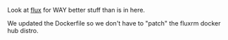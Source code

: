 Look at [flux](https://github.com/DrCuff/hpc/tree/main/flux) for WAY better stuff than is in here.  

We updated the Dockerfile so we don't have to "patch" the fluxrm docker hub distro.
